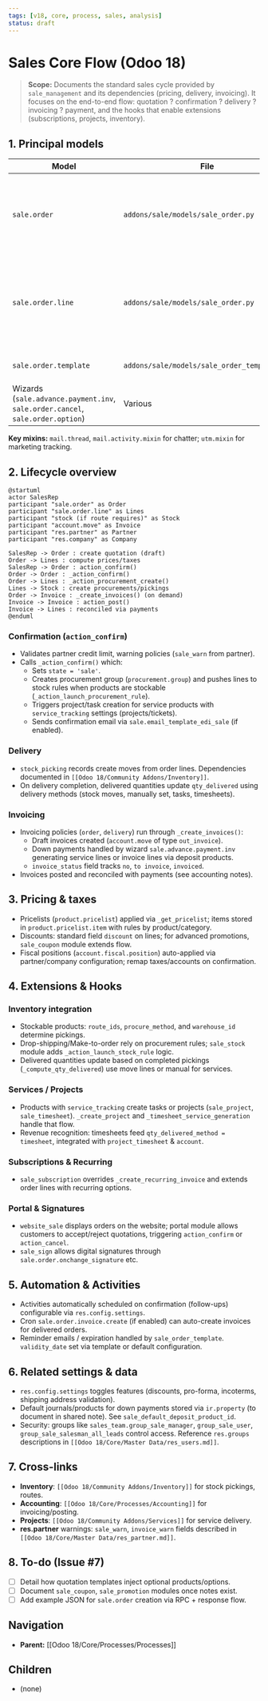 ```yaml
---
tags: [v18, core, process, sales, analysis]
status: draft
---
```


# Sales Core Flow (Odoo 18)

> **Scope:** Documents the standard sales cycle provided by `sale_management` and its dependencies (pricing, delivery, invoicing). It focuses on the end-to-end flow: quotation ? confirmation ? delivery ? invoicing ? payment, and the hooks that enable extensions (subscriptions, projects, inventory).

## 1. Principal models

| Model | File | Responsibilities |
|-------|------|------------------|
| `sale.order` | `addons/sale/models/sale_order.py` | Master record for quotations/orders. Manages states (`draft`, `sale`, `done`, `cancel`), pricing, fiscal positions, and downstream operations. |
| `sale.order.line` | `addons/sale/models/sale_order.py` | Order lines with product, quantity, price, taxes; responsible for procurement_group creation and linking to stock moves/project tasks. |
| `sale.order.template` | `addons/sale/models/sale_order_template.py` | Quotation templates and default options. |
| Wizards (`sale.advance.payment.inv`, `sale.order.cancel`, `sale.order.option`) | Various | Generate invoices, apply down payments, manage optional products. |

**Key mixins:** `mail.thread`, `mail.activity.mixin` for chatter; `utm.mixin` for marketing tracking.

## 2. Lifecycle overview

```plantuml
@startuml
actor SalesRep
participant "sale.order" as Order
participant "sale.order.line" as Lines
participant "stock (if route requires)" as Stock
participant "account.move" as Invoice
participant "res.partner" as Partner
participant "res.company" as Company

SalesRep -> Order : create quotation (draft)
Order -> Lines : compute prices/taxes
SalesRep -> Order : action_confirm()
Order -> Order : _action_confirm()
Order -> Lines : _action_procurement_create()
Lines -> Stock : create procurements/pickings
Order -> Invoice : _create_invoices() (on demand)
Invoice -> Invoice : action_post()
Invoice -> Lines : reconciled via payments
@enduml
```

### Confirmation (`action_confirm`)
- Validates partner credit limit, warning policies (`sale_warn` from partner).
- Calls `_action_confirm()` which:
  - Sets `state = 'sale'`.
  - Creates procurement group (`procurement.group`) and pushes lines to stock rules when products are stockable (`_action_launch_procurement_rule`).
  - Triggers project/task creation for service products with `service_tracking` settings (projects/tickets).
  - Sends confirmation email via `sale.email_template_edi_sale` (if enabled).

### Delivery
- `stock_picking` records create moves from order lines. Dependencies documented in `[[Odoo 18/Community Addons/Inventory]]`.
- On delivery completion, delivered quantities update `qty_delivered` using delivery methods (stock moves, manually set, tasks, timesheets).

### Invoicing
- Invoicing policies (`order`, `delivery`) run through `_create_invoices()`:
  - Draft invoices created (`account.move` of type `out_invoice`).
  - Down payments handled by wizard `sale.advance.payment.inv` generating service lines or invoice lines via deposit products.
  - `invoice_status` field tracks `no`, `to invoice`, `invoiced`.
- Invoices posted and reconciled with payments (see accounting notes).

## 3. Pricing & taxes
- Pricelists (`product.pricelist`) applied via `_get_pricelist`; items stored in `product.pricelist.item` with rules by product/category.
- Discounts: standard field `discount` on lines; for advanced promotions, `sale_coupon` module extends flow.
- Fiscal positions (`account.fiscal.position`) auto-applied via partner/company configuration; remap taxes/accounts on confirmation.

## 4. Extensions & Hooks

### Inventory integration
- Stockable products: `route_ids`, `procure_method`, and `warehouse_id` determine pickings.
- Drop-shipping/Make-to-order rely on procurement rules; `sale_stock` module adds `_action_launch_stock_rule` logic.
- Delivered quantities update based on completed pickings (`_compute_qty_delivered`)  use move lines or manual for services.

### Services / Projects
- Products with `service_tracking` create tasks or projects (`sale_project`, `sale_timesheet`). `_create_project` and `_timesheet_service_generation` handle that flow.
- Revenue recognition: timesheets feed `qty_delivered_method = timesheet`, integrated with `project_timesheet` & `account`.

### Subscriptions & Recurring
- `sale_subscription` overrides `_create_recurring_invoice` and extends order lines with recurring options.

### Portal & Signatures
- `website_sale` displays orders on the website; portal module allows customers to accept/reject quotations, triggering `action_confirm` or `action_cancel`.
- `sale_sign` allows digital signatures through `sale.order.onchange_signature` etc.

## 5. Automation & Activities
- Activities automatically scheduled on confirmation (follow-ups) configurable via `res.config.settings`.
- Cron `sale.order.invoice.create` (if enabled) can auto-create invoices for delivered orders.
- Reminder emails / expiration handled by `sale_order_template`. `validity_date` set via template or default configuration.

## 6. Related settings & data
- `res.config.settings` toggles features (discounts, pro-forma, incoterms, shipping address validation).
- Default journals/products for down payments stored via `ir.property` (to document in shared note). See `sale_default_deposit_product_id`.
- Security: groups like `sales_team.group_sale_manager`, `group_sale_user`, `group_sale_salesman_all_leads` control access. Reference `res.groups` descriptions in `[[Odoo 18/Core/Master Data/res_users.md]]`.

## 7. Cross-links
- **Inventory**: `[[Odoo 18/Community Addons/Inventory]]` for stock pickings, routes.
- **Accounting**: `[[Odoo 18/Core/Processes/Accounting]]` for invoicing/posting.
- **Projects**: `[[Odoo 18/Community Addons/Services]]` for service delivery.
- **res.partner** warnings: `sale_warn`, `invoice_warn` fields described in `[[Odoo 18/Core/Master Data/res_partner.md]]`.

## 8. To-do (Issue #7)
- [ ] Detail how quotation templates inject optional products/options.
- [ ] Document `sale_coupon`, `sale_promotion` modules once notes exist.
- [ ] Add example JSON for `sale.order` creation via RPC + response flow.

## Navigation
- **Parent:** [[Odoo 18/Core/Processes/Processes]]
## Children
- (none)
